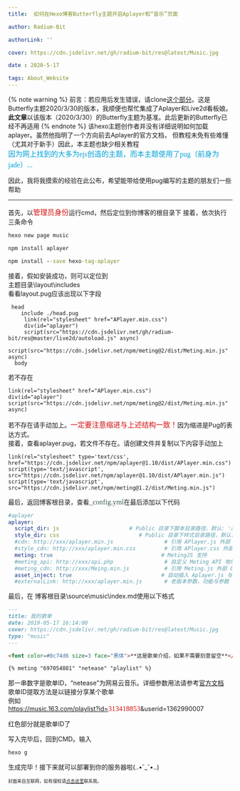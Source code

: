 ```yaml
---
title:  如何在Hexo博客Butterfly主题开启Aplayer和“音乐”页面

author: Radium-Bit

authorLink: ''

cover: https://cdn.jsdelivr.net/gh/radium-bit/res@latest/Music.jpg

date : 2020-5-17

tags: About_Website
---
```

{% note warning %}
前言：若应用后发生错误，请clone[这个部分](https://github.com/Radium-bit/res/tree/master/Butterfly)。这是Butterfly主题2020/3/30的版本，我顺便也帮忙集成了Aplayer和Live2d看板娘。
**此文章**以该版本（2020/3/30）的Butterfly主题为基准。此后更新的Butterfly已经不再适用
{% endnote %}
该hexo主题创作者并没有详细说明如何加载aplayer。虽然他指明了一个方向前去Aplayer的官方文档，
但教程未免有些难懂（尤其对于新手）因此，本主题也缺少相关教程  
<font color=#00a1d6 size=3 face="黑体">因为网上找到的大多为ejs创造的主题，而本主题使用了pug（前身为jade）...</font>  

因此，我将我摸索的经验在此公布，希望能带给使用pug编写的主题的朋友们一些帮助
***
首先，以<font color=#d31212 size=3 face="黑体">管理员身份</font>运行cmd，然后定位到你博客的根目录下
接着，依次执行三条命令
```cmd
hexo new page music

npm install aplayer

npm install --save hexo-tag-aplayer
```
接着，假如安装成功，则可以定位到  
主题目录\layout\includes\
看看layout.pug应该出现以下字段  
```Pug
 head
    include ./head.pug
     link(rel="stylesheet" href="APlayer.min.css")
     div(id="aplayer")
     script(src="https://cdn.jsdelivr.net/gh/radium-bit/res@master/live2d/autoload.js" async)
     script(src="https://cdn.jsdelivr.net/npm/meting@2/dist/Meting.min.js" async)
  body
```
若不存在
```Pug
link(rel="stylesheet" href="APlayer.min.css")
div(id="aplayer")
script(src="https://cdn.jsdelivr.net/npm/meting@2/dist/Meting.min.js" async)
```
若不存在请手动加上。<font color=#d31212 size=3 face="黑体">一定要注意缩进与上述结构一致！</font>因为缩进是Pug的表达方式。  
接着，查看aplayer.pug，若文件不存在。请创建文件并复制以下内容手动加上
```Pug
link(rel="stylesheet" type='text/css', href="https://cdn.jsdelivr.net/npm/aplayer@1.10/dist/APlayer.min.css")
script(type='text/javascript', src="https://cdn.jsdelivr.net/npm/aplayer@1.10/dist/APlayer.min.js")
script(type='text/javascript', src="https://cdn.jsdelivr.net/npm/meting@1.2/dist/Meting.min.js")
```
最后，返回博客根目录，查看<font color=#395f4f size=3 face="黑体">_config.yml</font>在最后添加以下代码
```Yaml
#aplayer
aplayer: 
  script_dir: js                      # Public 目录下脚本目录路径，默认: 'assets/js'
  style_dir: css                         # Public 目录下样式目录路径，默认: 'assets/css'
  #cdn: http://xxx/aplayer.min.js                # 引用 APlayer.js 外部 CDN 地址 (默认不开启)
  #style_cdn: http://xxx/aplayer.min.css         # 引用 APlayer.css 外部 CDN 地址 (默认不开启)
  meting: true                                  # MetingJS 支持
  #meting_api: http://xxx/api.php                # 自定义 Meting API 地址
  #meting_cdn: http://xxx/Meing.min.js           # 引用 Meting.js 外部 CDN 地址 (默认不开启)
  asset_inject: true                            # 自动插入 Aplayer.js 与 Meting.js 资源脚本, 默认开启
  #externalLink: http://xxx/aplayer.min.js       # 老版本参数，功能与参数 cdn 相同meting: true
```

最后，在 博客根目录\source\music\index.md使用以下格式
```Markdown
---
title: 我的歌单
date: 2019-05-17 16:14:00
cover: https://cdn.jsdelivr.net/gh/radium-bit/res@latest/Music.jpg
type: "music"
---

<font color=#0c74d6 size=3 face="黑体">**这是歌单介绍，如果不需要刻意留空**</font>

{% meting "697054881" "netease" "playlist" %}
```
那一串数字是歌单ID，“netease”为网易云音乐。详细参数用法请参考[官方文档](https://github.com/MoePlayer/hexo-tag-aplayer/blob/master/docs/README-zh_cn.md)  
歌单ID提取方法是以链接分享某个歌单  
例如  
https://music.163.com/playlist?id=<font color=#d31212 size=3 face="黑体">313418853</font>&userid=1362990007

红色部分就是歌单ID了

写入完毕后，回到CMD。输入
```cmd
hexo g
```
生成完毕！接下来就可以部署到你的服务器啦(..•˘_˘•..)

<font size=1>封面来自互联网，如有侵权请[点击这里](mailto:radium_official@163.com)联系我。</font>